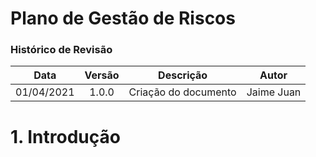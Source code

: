 # Plano de Gestão de Riscos

### Histórico de Revisão
Data|Versão|Descrição|Autor
:-:|:-:|:-:|:-:
01/04/2021 | 1.0.0 | Criação do documento | Jaime Juan

# 1. Introdução
